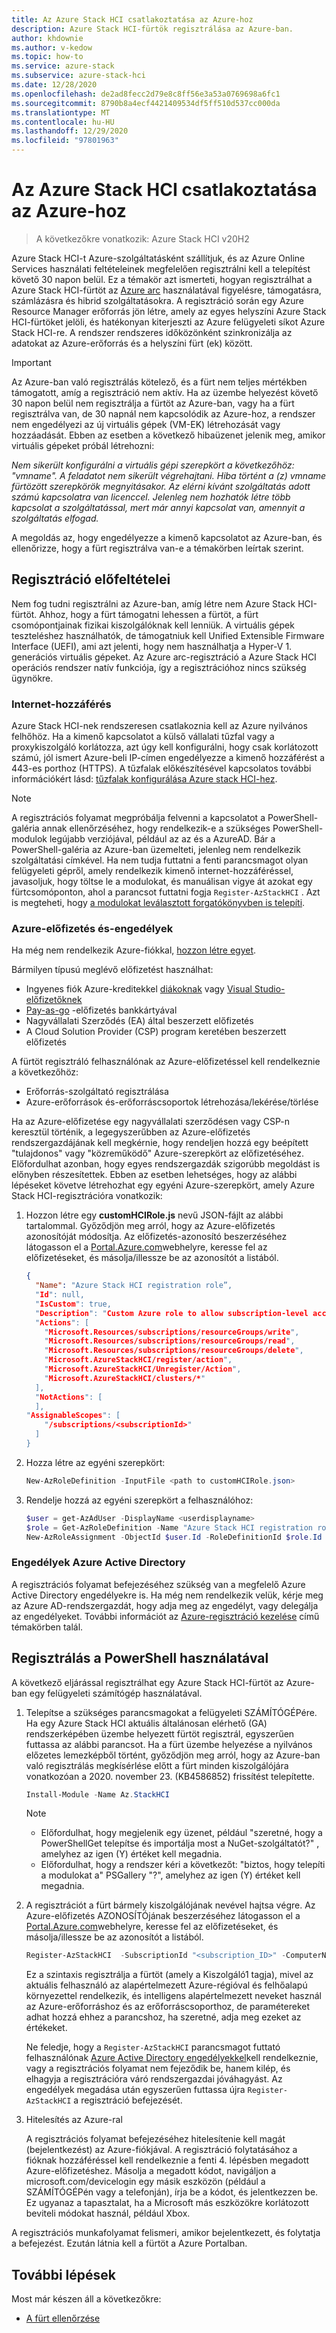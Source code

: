 ```yaml
---
title: Az Azure Stack HCI csatlakoztatása az Azure-hoz
description: Azure Stack HCI-fürtök regisztrálása az Azure-ban.
author: khdownie
ms.author: v-kedow
ms.topic: how-to
ms.service: azure-stack
ms.subservice: azure-stack-hci
ms.date: 12/28/2020
ms.openlocfilehash: de2ad8fecc2d79e8c8ff56e3a53a0769698a6fc1
ms.sourcegitcommit: 8790b8a4ecf4421409534df5ff510d537cc000da
ms.translationtype: MT
ms.contentlocale: hu-HU
ms.lasthandoff: 12/29/2020
ms.locfileid: "97801963"
---
```

# <a name="connect-azure-stack-hci-to-azure"></a>Az Azure Stack HCI csatlakoztatása az Azure-hoz

> A következőkre vonatkozik: Azure Stack HCI v20H2

Azure Stack HCI-t Azure-szolgáltatásként szállítjuk, és az Azure Online Services használati feltételeinek megfelelően regisztrálni kell a telepítést követő 30 napon belül. Ez a témakör azt ismerteti, hogyan regisztrálhat a Azure Stack HCI-fürtöt az [Azure arc](https://azure.microsoft.com/services/azure-arc/) használatával figyelésre, támogatásra, számlázásra és hibrid szolgáltatásokra. A regisztráció során egy Azure Resource Manager erőforrás jön létre, amely az egyes helyszíni Azure Stack HCI-fürtöket jelöli, és hatékonyan kiterjeszti az Azure felügyeleti síkot Azure Stack HCI-re. A rendszer rendszeres időközönként szinkronizálja az adatokat az Azure-erőforrás és a helyszíni fürt (ek) között.

   > [!IMPORTANT]
   > Az Azure-ban való regisztrálás kötelező, és a fürt nem teljes mértékben támogatott, amíg a regisztráció nem aktív. Ha az üzembe helyezést követő 30 napon belül nem regisztrálja a fürtöt az Azure-ban, vagy ha a fürt regisztrálva van, de 30 napnál nem kapcsolódik az Azure-hoz, a rendszer nem engedélyezi az új virtuális gépek (VM-EK) létrehozását vagy hozzáadását. Ebben az esetben a következő hibaüzenet jelenik meg, amikor virtuális gépeket próbál létrehozni:
   >
   > *Nem sikerült konfigurálni a virtuális gépi szerepkört a következőhöz: "vmname". A feladatot nem sikerült végrehajtani. Hiba történt a (z) vmname fürtözött szerepkörök megnyitásakor. Az elérni kívánt szolgáltatás adott számú kapcsolatra van licenccel. Jelenleg nem hozhatók létre több kapcsolat a szolgáltatással, mert már annyi kapcsolat van, amennyit a szolgáltatás elfogad.*
   >
   > A megoldás az, hogy engedélyezze a kimenő kapcsolatot az Azure-ban, és ellenőrizze, hogy a fürt regisztrálva van-e a témakörben leírtak szerint.

## <a name="prerequisites-for-registration"></a>Regisztráció előfeltételei

Nem fog tudni regisztrálni az Azure-ban, amíg létre nem Azure Stack HCI-fürtöt. Ahhoz, hogy a fürt támogatni lehessen a fürtöt, a fürt csomópontjainak fizikai kiszolgálóknak kell lenniük. A virtuális gépek teszteléshez használhatók, de támogatniuk kell Unified Extensible Firmware Interface (UEFI), ami azt jelenti, hogy nem használhatja a Hyper-V 1. generációs virtuális gépeket. Az Azure arc-regisztráció a Azure Stack HCI operációs rendszer natív funkciója, így a regisztrációhoz nincs szükség ügynökre.

### <a name="internet-access"></a>Internet-hozzáférés

Azure Stack HCI-nek rendszeresen csatlakoznia kell az Azure nyilvános felhőhöz. Ha a kimenő kapcsolatot a külső vállalati tűzfal vagy a proxykiszolgáló korlátozza, azt úgy kell konfigurálni, hogy csak korlátozott számú, jól ismert Azure-beli IP-címen engedélyezze a kimenő hozzáférést a 443-es porthoz (HTTPS). A tűzfalak előkészítésével kapcsolatos további információkért lásd: [tűzfalak konfigurálása Azure stack HCI-hez](../concepts/configure-firewalls.md).

   > [!NOTE]
   > A regisztrációs folyamat megpróbálja felvenni a kapcsolatot a PowerShell-galéria annak ellenőrzéséhez, hogy rendelkezik-e a szükséges PowerShell-modulok legújabb verziójával, például az az és a AzureAD. Bár a PowerShell-galéria az Azure-ban üzemelteti, jelenleg nem rendelkezik szolgáltatási címkével. Ha nem tudja futtatni a fenti parancsmagot olyan felügyeleti gépről, amely rendelkezik kimenő internet-hozzáféréssel, javasoljuk, hogy töltse le a modulokat, és manuálisan vigye át azokat egy fürtcsomóponton, ahol a parancsot futtatni fogja `Register-AzStackHCI` . Azt is megteheti, hogy [a modulokat leválasztott forgatókönyvben is telepíti](/powershell/scripting/gallery/how-to/working-with-local-psrepositories?view=powershell-7.1#installing-powershellget-on-a-disconnected-system).

### <a name="azure-subscription-and-permissions"></a>Azure-előfizetés és-engedélyek

Ha még nem rendelkezik Azure-fiókkal, [hozzon létre egyet](https://azure.microsoft.com/).

Bármilyen típusú meglévő előfizetést használhat:
- Ingyenes fiók Azure-kreditekkel [diákoknak](https://azure.microsoft.com/free/students/) vagy [Visual Studio-előfizetőknek](https://azure.microsoft.com/pricing/member-offers/credit-for-visual-studio-subscribers/)
- [Pay-as-go](https://azure.microsoft.com/pricing/purchase-options/pay-as-you-go/) -előfizetés bankkártyával
- Nagyvállalati Szerződés (EA) által beszerzett előfizetés
- A Cloud Solution Provider (CSP) program keretében beszerzett előfizetés

A fürtöt regisztráló felhasználónak az Azure-előfizetéssel kell rendelkeznie a következőhöz:

- Erőforrás-szolgáltató regisztrálása
- Azure-erőforrások és-erőforráscsoportok létrehozása/lekérése/törlése

Ha az Azure-előfizetése egy nagyvállalati szerződésen vagy CSP-n keresztül történik, a legegyszerűbben az Azure-előfizetés rendszergazdájának kell megkérnie, hogy rendeljen hozzá egy beépített "tulajdonos" vagy "közreműködő" Azure-szerepkört az előfizetéséhez. Előfordulhat azonban, hogy egyes rendszergazdák szigorúbb megoldást is előnyben részesítettek. Ebben az esetben lehetséges, hogy az alábbi lépéseket követve létrehozhat egy egyéni Azure-szerepkört, amely Azure Stack HCI-regisztrációra vonatkozik:

1. Hozzon létre egy **customHCIRole.js** nevű JSON-fájlt az alábbi tartalommal. Győződjön meg arról, hogy az <subscriptionID> Azure-előfizetés azonosítóját módosítja. Az előfizetés-azonosító beszerzéséhez látogasson el a [Portal.Azure.com](https://portal.azure.com)webhelyre, keresse fel az előfizetéseket, és másolja/illessze be az azonosítót a listából.

   ```json
   {
     "Name": "Azure Stack HCI registration role”,
     "Id": null,
     "IsCustom": true,
     "Description": "Custom Azure role to allow subscription-level access to register Azure Stack HCI",
     "Actions": [
       "Microsoft.Resources/subscriptions/resourceGroups/write",
       "Microsoft.Resources/subscriptions/resourceGroups/read",
       "Microsoft.Resources/subscriptions/resourceGroups/delete",
       "Microsoft.AzureStackHCI/register/action",
       "Microsoft.AzureStackHCI/Unregister/Action",
       "Microsoft.AzureStackHCI/clusters/*"
     ],
     "NotActions": [
     ],
   "AssignableScopes": [
       "/subscriptions/<subscriptionId>"
     ]
   }
   ```

2. Hozza létre az egyéni szerepkört:

   ```powershell
   New-AzRoleDefinition -InputFile <path to customHCIRole.json>
   ```

3. Rendelje hozzá az egyéni szerepkört a felhasználóhoz:

   ```powershell
   $user = get-AzAdUser -DisplayName <userdisplayname>
   $role = Get-AzRoleDefinition -Name "Azure Stack HCI registration role"
   New-AzRoleAssignment -ObjectId $user.Id -RoleDefinitionId $role.Id -Scope /subscriptions/<subscriptionid>
   ```

### <a name="azure-active-directory-permissions"></a>Engedélyek Azure Active Directory

A regisztrációs folyamat befejezéséhez szükség van a megfelelő Azure Active Directory engedélyekre is. Ha még nem rendelkezik velük, kérje meg az Azure AD-rendszergazdát, hogy adja meg az engedélyt, vagy delegálja az engedélyeket. További információt az [Azure-regisztráció kezelése](../manage/manage-azure-registration.md#azure-active-directory-app-permissions) című témakörben talál.

## <a name="register-using-powershell"></a>Regisztrálás a PowerShell használatával

A következő eljárással regisztrálhat egy Azure Stack HCI-fürtöt az Azure-ban egy felügyeleti számítógép használatával.

1. Telepítse a szükséges parancsmagokat a felügyeleti SZÁMÍTÓGÉPére. Ha egy Azure Stack HCI aktuális általánosan elérhető (GA) rendszerképében üzembe helyezett fürtöt regisztrál, egyszerűen futtassa az alábbi parancsot. Ha a fürt üzembe helyezése a nyilvános előzetes lemezképből történt, győződjön meg arról, hogy az Azure-ban való regisztrálás megkísérlése előtt a fürt minden kiszolgálójára vonatkozóan a 2020. november 23. (KB4586852) frissítést telepítette.

   ```PowerShell
   Install-Module -Name Az.StackHCI
   ```

   > [!NOTE]
   > - Előfordulhat, hogy megjelenik egy üzenet, például "szeretné, hogy a PowerShellGet telepítse és importálja most a NuGet-szolgáltatót?" , amelyhez az igen (Y) értéket kell megadnia.
   > - Előfordulhat, hogy a rendszer kéri a következőt: "biztos, hogy telepíti a modulokat a" PSGallery "?", amelyhez az igen (Y) értéket kell megadnia.

2. A regisztrációt a fürt bármely kiszolgálójának nevével hajtsa végre. Az Azure-előfizetés AZONOSÍTÓjának beszerzéséhez látogasson el a [Portal.Azure.com](https://portal.azure.com)webhelyre, keresse fel az előfizetéseket, és másolja/illessze be az azonosítót a listából.

   ```PowerShell
   Register-AzStackHCI  -SubscriptionId "<subscription_ID>" -ComputerName Server1 [–Credential] [-ResourceName] [-ResourceGroupName] [-Region]
   ```

   Ez a szintaxis regisztrálja a fürtöt (amely a Kiszolgáló1 tagja), mivel az aktuális felhasználó az alapértelmezett Azure-régióval és felhőalapú környezettel rendelkezik, és intelligens alapértelmezett neveket használ az Azure-erőforráshoz és az erőforráscsoporthoz, de paramétereket adhat hozzá ehhez a parancshoz, ha szeretné, adja meg ezeket az értékeket.

   Ne feledje, hogy a `Register-AzStackHCI` parancsmagot futtató felhasználónak [Azure Active Directory engedélyekkel](../manage/manage-azure-registration.md#azure-active-directory-app-permissions)kell rendelkeznie, vagy a regisztrációs folyamat nem fejeződik be, hanem kilép, és elhagyja a regisztrációra váró rendszergazdai jóváhagyást. Az engedélyek megadása után egyszerűen futtassa újra `Register-AzStackHCI` a regisztráció befejezését.

3. Hitelesítés az Azure-ral

   A regisztrációs folyamat befejezéséhez hitelesítenie kell magát (bejelentkezést) az Azure-fiókjával. A regisztráció folytatásához a fióknak hozzáféréssel kell rendelkeznie a fenti 4. lépésben megadott Azure-előfizetéshez. Másolja a megadott kódot, navigáljon a microsoft.com/devicelogin egy másik eszközön (például a SZÁMÍTÓGÉPén vagy a telefonján), írja be a kódot, és jelentkezzen be. Ez ugyanaz a tapasztalat, ha a Microsoft más eszközökre korlátozott beviteli módokat használ, például Xbox.

A regisztrációs munkafolyamat felismeri, amikor bejelentkezett, és folytatja a befejezést. Ezután látnia kell a fürtöt a Azure Portalban.

## <a name="next-steps"></a>További lépések

Most már készen áll a következőkre:

- [A fürt ellenőrzése](validate.md)

